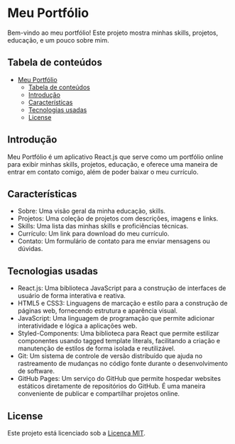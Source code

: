 # Meu Portfólio
Bem-vindo ao meu portfólio! Este projeto mostra minhas skills, projetos, educação, e um pouco sobre mim.


## Tabela de conteúdos
- [Meu Portfólio](#meu-portfólio)
  - [Tabela de conteúdos](#tabela-de-conteúdos)
  - [Introdução](#introdução)
  - [Características](#características)
  - [Tecnologias usadas](#tecnologias-usadas)
  - [License](#license)


## Introdução
Meu Portfólio é um aplicativo React.js que serve como um portfólio online para exibir minhas skills, projetos, educação, e oferece uma maneira de entrar em contato comigo, além de poder baixar o meu currículo. 


## Características
- Sobre: Uma visão geral da minha educação, skills.
- Projetos: Uma coleção de projetos com descrições, imagens e links.
- Skills: Uma lista das minhas skills e proficiências técnicas.
- Currículo: Um link para download do meu currículo.
- Contato: Um formulário de contato para me enviar mensagens ou dúvidas.


## Tecnologias usadas
- React.js: Uma biblioteca JavaScript para a construção de interfaces de usuário de forma interativa e reativa.
- HTML5 e CSS3: Linguagens de marcação e estilo para a construção de páginas web, fornecendo estrutura e aparência visual.
- JavaScript: Uma linguagem de programação que permite adicionar interatividade e lógica a aplicações web.
- Styled-Components: Uma biblioteca para React que permite estilizar componentes usando tagged template literals, facilitando a criação e manutenção de estilos de forma isolada e reutilizável.
- Git: Um sistema de controle de versão distribuído que ajuda no rastreamento de mudanças no código fonte durante o desenvolvimento de software.
- GitHub Pages: Um serviço do GitHub que permite hospedar websites estáticos diretamente de repositórios do GitHub. É uma maneira conveniente de publicar e compartilhar projetos online.


## License
Este projeto está licenciado sob a [Licença MIT](LICENSE).
